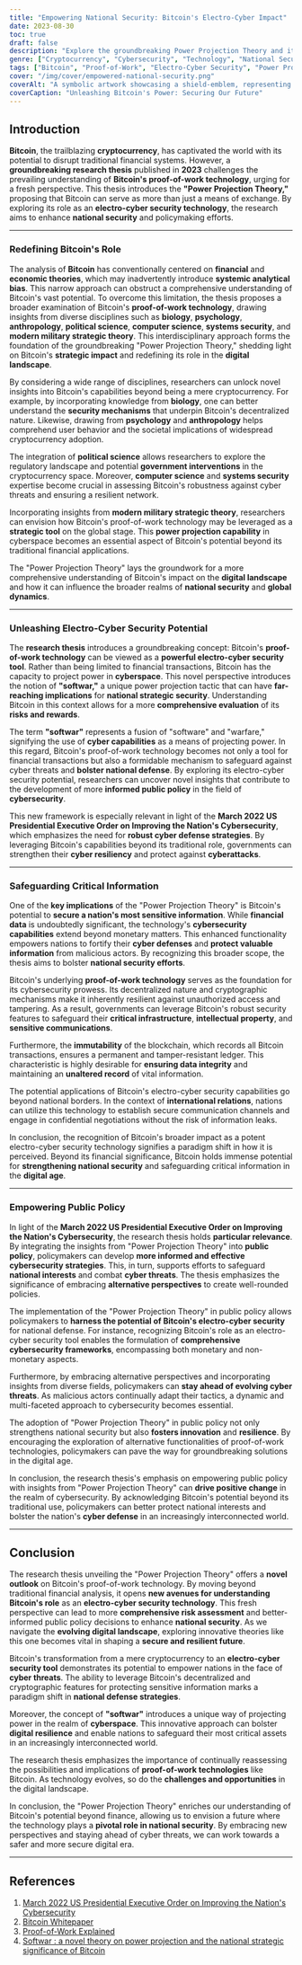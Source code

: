```yaml
---
title: "Empowering National Security: Bitcoin's Electro-Cyber Impact"
date: 2023-08-30
toc: true
draft: false
description: "Explore the groundbreaking Power Projection Theory and its implications for national security, as Bitcoin transforms into a potent electro-cyber security technology."
genre: ["Cryptocurrency", "Cybersecurity", "Technology", "National Security", "Research", "Financial", "Innovation", "Digital Currency", "Policymaking", "Blockchain"]
tags: ["Bitcoin", "Proof-of-Work", "Electro-Cyber Security", "Power Projection Theory", "National Strategic Impact", "Financial Technology", "Cryptocurrency Research", "Bitcoin's Role", "Cybersecurity Strategies", "US Presidential Executive Order", "Digital Currency", "Bitcoin Whitepaper", "Risk Assessment", "Bitcoin's Potential", "Monetary System", "Softwar", "Cyberspace", "Interdisciplinary Approach", "Information Security", "Public Policy", "Securing Critical Information", "Digital Innovation", "Resilient Future", "Crypto", "Bitcoin Security", "Financial Exchange", "Bitcoin's Implications", "Bitcoin in the 21st Century", "Bitcoin's Rewards"]
cover: "/img/cover/empowered-national-security.png"
coverAlt: "A symbolic artwork showcasing a shield-emblem, representing Bitcoin's transformation into a powerful electro-cyber security technology."
coverCaption: "Unleashing Bitcoin's Power: Securing Our Future"
---
```


## **Introduction**

**Bitcoin**, the trailblazing **cryptocurrency**, has captivated the world with its potential to disrupt traditional financial systems. However, a **groundbreaking research thesis** published in **2023** challenges the prevailing understanding of **Bitcoin's proof-of-work technology**, urging for a fresh perspective. This thesis introduces the **"Power Projection Theory,"** proposing that Bitcoin can serve as more than just a means of exchange. By exploring its role as an **electro-cyber security technology**, the research aims to enhance **national security** and policymaking efforts.

______

### **Redefining Bitcoin's Role**

The analysis of **Bitcoin** has conventionally centered on **financial** and **economic theories**, which may inadvertently introduce **systemic analytical bias**. This narrow approach can obstruct a comprehensive understanding of Bitcoin's vast potential. To overcome this limitation, the thesis proposes a broader examination of Bitcoin's **proof-of-work technology**, drawing insights from diverse disciplines such as **biology**, **psychology**, **anthropology**, **political science**, **computer science**, **systems security**, and **modern military strategic theory**. This interdisciplinary approach forms the foundation of the groundbreaking "Power Projection Theory," shedding light on Bitcoin's **strategic impact** and redefining its role in the **digital landscape**.

By considering a wide range of disciplines, researchers can unlock novel insights into Bitcoin's capabilities beyond being a mere cryptocurrency. For example, by incorporating knowledge from **biology**, one can better understand the **security mechanisms** that underpin Bitcoin's decentralized nature. Likewise, drawing from **psychology** and **anthropology** helps comprehend user behavior and the societal implications of widespread cryptocurrency adoption.

The integration of **political science** allows researchers to explore the regulatory landscape and potential **government interventions** in the cryptocurrency space. Moreover, **computer science** and **systems security** expertise become crucial in assessing Bitcoin's robustness against cyber threats and ensuring a resilient network.

Incorporating insights from **modern military strategic theory**, researchers can envision how Bitcoin's proof-of-work technology may be leveraged as a **strategic tool** on the global stage. This **power projection capability** in cyberspace becomes an essential aspect of Bitcoin's potential beyond its traditional financial applications.

The "Power Projection Theory" lays the groundwork for a more comprehensive understanding of Bitcoin's impact on the **digital landscape** and how it can influence the broader realms of **national security** and **global dynamics**.

______

### **Unleashing Electro-Cyber Security Potential**

The **research thesis** introduces a groundbreaking concept: Bitcoin's **proof-of-work technology** can be viewed as a **powerful electro-cyber security tool**. Rather than being limited to financial transactions, Bitcoin has the capacity to project power in **cyberspace**. This novel perspective introduces the notion of **"softwar,"** a unique power projection tactic that can have **far-reaching implications** for **national strategic security**. Understanding Bitcoin in this context allows for a more **comprehensive evaluation** of its **risks and rewards**.

The term **"softwar"** represents a fusion of "software" and "warfare," signifying the use of **cyber capabilities** as a means of projecting power. In this regard, Bitcoin's proof-of-work technology becomes not only a tool for financial transactions but also a formidable mechanism to safeguard against cyber threats and **bolster national defense**. By exploring its electro-cyber security potential, researchers can uncover novel insights that contribute to the development of more **informed public policy** in the field of **cybersecurity**.

This new framework is especially relevant in light of the **March 2022 US Presidential Executive Order on Improving the Nation's Cybersecurity**, which emphasizes the need for **robust cyber defense strategies**. By leveraging Bitcoin's capabilities beyond its traditional role, governments can strengthen their **cyber resiliency** and protect against **cyberattacks**.

______

### **Safeguarding Critical Information**

One of the **key implications** of the "Power Projection Theory" is Bitcoin's potential to **secure a nation's most sensitive information**. While **financial data** is undoubtedly significant, the technology's **cybersecurity capabilities** extend beyond monetary matters. This enhanced functionality empowers nations to fortify their **cyber defenses** and **protect valuable information** from malicious actors. By recognizing this broader scope, the thesis aims to bolster **national security efforts**.

Bitcoin's underlying **proof-of-work technology** serves as the foundation for its cybersecurity prowess. Its decentralized nature and cryptographic mechanisms make it inherently resilient against unauthorized access and tampering. As a result, governments can leverage Bitcoin's robust security features to safeguard their **critical infrastructure**, **intellectual property**, and **sensitive communications**.

Furthermore, the **immutability** of the blockchain, which records all Bitcoin transactions, ensures a permanent and tamper-resistant ledger. This characteristic is highly desirable for **ensuring data integrity** and maintaining an **unaltered record** of vital information.

The potential applications of Bitcoin's electro-cyber security capabilities go beyond national borders. In the context of **international relations**, nations can utilize this technology to establish secure communication channels and engage in confidential negotiations without the risk of information leaks.

In conclusion, the recognition of Bitcoin's broader impact as a potent electro-cyber security technology signifies a paradigm shift in how it is perceived. Beyond its financial significance, Bitcoin holds immense potential for **strengthening national security** and safeguarding critical information in the **digital age**.

______

### **Empowering Public Policy**

In light of the **March 2022 US Presidential Executive Order on Improving the Nation's Cybersecurity**, the research thesis holds **particular relevance**. By integrating the insights from "Power Projection Theory" into **public policy**, policymakers can develop **more informed and effective cybersecurity strategies**. This, in turn, supports efforts to safeguard **national interests** and combat **cyber threats**. The thesis emphasizes the significance of embracing **alternative perspectives** to create well-rounded policies.

The implementation of the "Power Projection Theory" in public policy allows policymakers to **harness the potential of Bitcoin's electro-cyber security** for national defense. For instance, recognizing Bitcoin's role as an electro-cyber security tool enables the formulation of **comprehensive cybersecurity frameworks**, encompassing both monetary and non-monetary aspects.

Furthermore, by embracing alternative perspectives and incorporating insights from diverse fields, policymakers can **stay ahead of evolving cyber threats**. As malicious actors continually adapt their tactics, a dynamic and multi-faceted approach to cybersecurity becomes essential.

The adoption of "Power Projection Theory" in public policy not only strengthens national security but also **fosters innovation** and **resilience**. By encouraging the exploration of alternative functionalities of proof-of-work technologies, policymakers can pave the way for groundbreaking solutions in the digital age.

In conclusion, the research thesis's emphasis on empowering public policy with insights from "Power Projection Theory" can **drive positive change** in the realm of cybersecurity. By acknowledging Bitcoin's potential beyond its traditional use, policymakers can better protect national interests and bolster the nation's **cyber defense** in an increasingly interconnected world.


______

## **Conclusion**

The research thesis unveiling the "Power Projection Theory" offers a **novel outlook** on Bitcoin's proof-of-work technology. By moving beyond traditional financial analysis, it opens **new avenues for understanding Bitcoin's role** as an **electro-cyber security technology**. This fresh perspective can lead to more **comprehensive risk assessment** and better-informed public policy decisions to enhance **national security**. As we navigate the **evolving digital landscape**, exploring innovative theories like this one becomes vital in shaping a **secure and resilient future**.

Bitcoin's transformation from a mere cryptocurrency to an **electro-cyber security tool** demonstrates its potential to empower nations in the face of **cyber threats**. The ability to leverage Bitcoin's decentralized and cryptographic features for protecting sensitive information marks a paradigm shift in **national defense strategies**.

Moreover, the concept of **"softwar"** introduces a unique way of projecting power in the realm of **cyberspace**. This innovative approach can bolster **digital resilience** and enable nations to safeguard their most critical assets in an increasingly interconnected world.

The research thesis emphasizes the importance of continually reassessing the possibilities and implications of **proof-of-work technologies** like Bitcoin. As technology evolves, so do the **challenges and opportunities** in the digital landscape.

In conclusion, the "Power Projection Theory" enriches our understanding of Bitcoin's potential beyond finance, allowing us to envision a future where the technology plays a **pivotal role in national security**. By embracing new perspectives and staying ahead of cyber threats, we can work towards a safer and more secure digital era.

______

## **References**

1. [March 2022 US Presidential Executive Order on Improving the Nation's Cybersecurity](https://www.whitehouse.gov/briefing-room/presidential-actions/2021/05/12/executive-order-on-improving-the-nations-cybersecurity/)
2. [Bitcoin Whitepaper](https://bitcoin.org/bitcoin.pdf)
3. [Proof-of-Work Explained](https://www.investopedia.com/terms/p/proof-work.asp)
4. [Softwar : a novel theory on power projection and the national strategic significance of Bitcoin](https://aul.primo.exlibrisgroup.com/discovery/delivery/01AUL_INST:AUL/1297573990006836)
